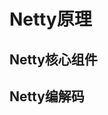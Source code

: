 

# Netty原理  

<!-- 


-->


## Netty核心组件  
<!-- 

https://mp.weixin.qq.com/s/eJ-dAtOYsxylGL7pBv7VVA
深入剖析 Netty 的核心组件
https://mp.weixin.qq.com/s?__biz=MzA4Mzc0NjkwNA==&mid=2650789476&idx=1&sn=2e80b93d77d981545ec0675daadb6a19&chksm=87fabf53b08d3645b3360ebcbe76e3f4ed997c864207b9346a9f966dd87bd66fc5a25e7b93b6&mpshare=1&scene=1&srcid=&sharer_sharetime=1573692167895&sharer_shareid=b256218ead787d58e0b58614a973d00d&key=19d3af0bf483adc6682923d492b7787944532c9ccc243b9542acda07d977289c60fd04548bf7f65ebbbfea992b3f7312e4e8a1be71ca9e2a2aa14344514466ae32bee79145286966d23d4da3a7badb6b&ascene=1&uin=MTE1MTYxNzY2MQ%3D%3D&devicetype=Windows+10&version=62070152&lang=zh_CN&pass_ticket=9PZBgG0W8u5aIQH8JwuoebfJbcWXVv%2F8Jwpab0URWoWCafXeDrv6e7zaSa2n%2B7Oa

-->


## Netty编解码  
<!-- 

Netty中粘包/拆包处理 
https://mp.weixin.qq.com/s/oeSWUfSgcHGv3xpegCFOSw

Netty 解决粘包和拆包问题的四种方案 
https://mp.weixin.qq.com/s/7Yn_Z-Ul1oipsW7FLcUzEg

-->

